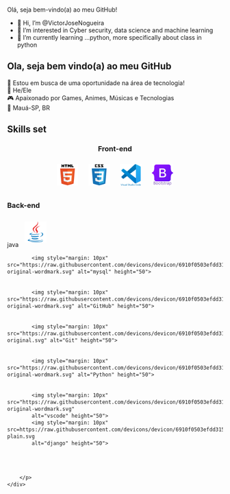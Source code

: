 ###
<div>
Olá, seja bem-vindo(a) ao meu GitHub!


- 👋 Hi, I’m @VictorJoseNogueira
- 👀 I’m interested in Cyber security, 
data science and machine learning
- 🌱 I’m currently learning ...python, 
more specifically about class in python
</div>

<!---
VictorJoseNogueira/VictorJoseNogueira is a ✨ special ✨ repository because its `README.md` (this file) appears on your GitHub profile.
You can click the Preview link to take a look at your changes.
--->
<div>
    <h2>Ola, seja bem vindo(a) ao meu GitHub</h2>
    <p>
        💼 Estou em busca de uma oportunidade na área de tecnologia! <br>
        🧔 He/Ele <br>
        🎮 Apaixonado por Games, Animes, Músicas e Tecnologias <br>
        🚩 Mauá-SP, BR
    </p>
</div>

<div>
    <h2>Skills set</h2>
    <div align="center">
        <h3>Front-end</h3>
        <p>
            <img style="margin: 10px" src="https://raw.githubusercontent.com/devicons/devicon/6910f0503efdd315c8f9b858234310c06e04d9c0/icons/html5/html5-original-wordmark.svg"
                alt="HTML5" height="50">
            <img style="margin: 10px" src="https://raw.githubusercontent.com/devicons/devicon/6910f0503efdd315c8f9b858234310c06e04d9c0/icons/css3/css3-original-wordmark.svg"
                alt="CSS3" height="50">
            <img style="margin: 10px" src="https://raw.githubusercontent.com/devicons/devicon/6910f0503efdd315c8f9b858234310c06e04d9c0/icons/vscode/vscode-original-wordmark.svg"
                alt="vscode" height="50">
            <img style="margin: 10px" src="https://raw.githubusercontent.com/devicons/devicon/6910f0503efdd315c8f9b858234310c06e04d9c0/icons/bootstrap/bootstrap-original-wordmark.svg"
                alt="bootstrap" height="50">
        </p>
    </div>
    <div>
        <h3>Back-end</h3>
        <p>
            java
            <img style="margin: 10px" src="https://raw.githubusercontent.com/devicons/devicon/6910f0503efdd315c8f9b858234310c06e04d9c0/icons/java/java-original.svg" alt="java" height="50">
            
            <img style="margin: 10px" src="https://raw.githubusercontent.com/devicons/devicon/6910f0503efdd315c8f9b858234310c06e04d9c0/icons/mysql/mysql-original-wordmark.svg" alt="mysql" height="50">

            
            <img style="margin: 10px" src="https://raw.githubusercontent.com/devicons/devicon/6910f0503efdd315c8f9b858234310c06e04d9c0/icons/github/github-original-wordmark.svg" alt="GitHub" height="50">

            
            <img style="margin: 10px" src="https://raw.githubusercontent.com/devicons/devicon/6910f0503efdd315c8f9b858234310c06e04d9c0/icons/git/git-original.svg" alt="Git" height="50">

            
            <img style="margin: 10px" src="https://raw.githubusercontent.com/devicons/devicon/6910f0503efdd315c8f9b858234310c06e04d9c0/icons/python/python-original-wordmark.svg" alt="Python" height="50">

            
            <img style="margin: 10px" src="https://raw.githubusercontent.com/devicons/devicon/6910f0503efdd315c8f9b858234310c06e04d9c0/icons/vscode/vscode-original-wordmark.svg"
            alt="vscode" height="50">
            <img style="margin: 10px" src=https://raw.githubusercontent.com/devicons/devicon/6910f0503efdd315c8f9b858234310c06e04d9c0/icons/django/django-plain.svg
            alt="django" height="50">
   



        </p>
    </div>

</div>
